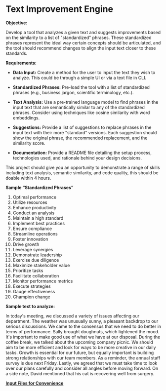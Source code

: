 # Text Improvement Engine

**Objective:**

Develop a tool that analyzes a given text and suggests improvements based on the similarity to a list of "standardized" phrases. These standardized phrases represent the ideal way certain concepts should be articulated, and the tool should recommend changes to align the input text closer to these standards.

**Requirements:**

- **Data Input:** Create a method for the user to input the text they wish to analyze. This could be through a simple UI or via a text file in CLI.

- **Standardized Phrases:** Pre-load the tool with a list of standardized phrases (e.g., business jargon, scientific terminology, etc.).

- **Text Analysis:** Use a pre-trained language model to find phrases in the input text that are semantically similar to any of the standardized phrases. Consider using techniques like cosine similarity with word embeddings.

- **Suggestions:** Provide a list of suggestions to replace phrases in the input text with their more "standard" versions. Each suggestion should show the original phrase, the recommended replacement, and the similarity score.

- **Documentation:** Provide a README file detailing the setup process, technologies used, and rationale behind your design decisions.

This project should give you an opportunity to demonstrate a range of skills including text analysis, semantic similarity, and code quality, this should be doable within 4 hours.

**Sample “Standardized Phrases”**

1. Optimal performance
2. Utilize resources
3. Enhance productivity
4. Conduct an analysis
5. Maintain a high standard
6. Implement best practices
7. Ensure compliance
8. Streamline operations
9. Foster innovation
10. Drive growth
11. Leverage synergies
12. Demonstrate leadership
13. Exercise due diligence
14. Maximize stakeholder value
15. Prioritize tasks
16. Facilitate collaboration
17. Monitor performance metrics
18. Execute strategies
19. Gauge effectiveness
20. Champion change

**Sample text to analyze:**

In today's meeting, we discussed a variety of issues affecting our department. The weather was unusually sunny, a pleasant backdrop to our serious discussions. We came to the consensus that we need to do better in terms of performance. Sally brought doughnuts, which lightened the mood. It's important to make good use of what we have at our disposal. During the coffee break, we talked about the upcoming company picnic. We should aim to be more efficient and look for ways to be more creative in our daily tasks. Growth is essential for our future, but equally important is building strong relationships with our team members. As a reminder, the annual staff survey is due next Friday. Lastly, we agreed that we must take time to look over our plans carefully and consider all angles before moving forward. On a side note, David mentioned that his cat is recovering well from surgery.

**[Input Files for Convenience](https://drive.google.com/drive/folders/1o3fMGGn4VDp4cOKB0bWH7mAsHq9xUOr-?usp=drive_link)**
